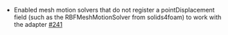 - Enabled mesh motion solvers that do not register a pointDisplacement field (such as the RBFMeshMotionSolver from solids4foam) to work with the adapter [#241](https://github.com/precice/openfoam-adapter/pull/241)
